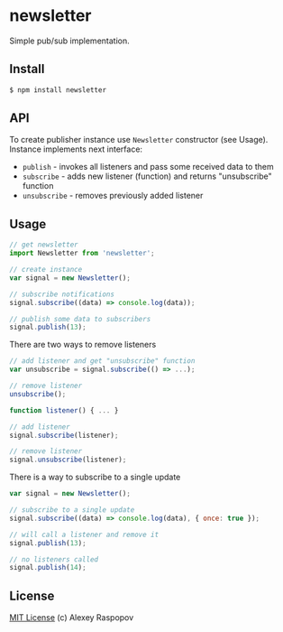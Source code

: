 # newsletter

Simple pub/sub implementation.

## Install

```bash
$ npm install newsletter
```

## API

To create publisher instance use `Newsletter` constructor (see Usage). Instance implements next interface:

 * `publish` - invokes all listeners and pass some received data to them
 * `subscribe` - adds new listener (function) and returns "unsubscribe" function
 * `unsubscribe` - removes previously added listener

## Usage

```javascript
// get newsletter
import Newsletter from 'newsletter';

// create instance
var signal = new Newsletter();

// subscribe notifications
signal.subscribe((data) => console.log(data));

// publish some data to subscribers
signal.publish(13);
```

There are two ways to remove listeners

```javascript
// add listener and get "unsubscribe" function
var unsubscribe = signal.subscribe(() => ...);

// remove listener
unsubscribe();
```

```javascript
function listener() { ... }

// add listener
signal.subscribe(listener);

// remove listener
signal.unsubscribe(listener);
```

There is a way to subscribe to a single update

```javascript
var signal = new Newsletter();

// subscribe to a single update
signal.subscribe((data) => console.log(data), { once: true });

// will call a listener and remove it
signal.publish(13);

// no listeners called
signal.publish(14);
```

## License

[MIT License](http://en.wikipedia.org/wiki/MIT_License) (c) Alexey Raspopov
